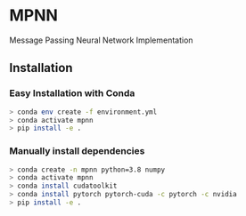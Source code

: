 # MPNN

Message Passing Neural Network Implementation

## Installation

### Easy Installation with Conda

```bash
> conda env create -f environment.yml
> conda activate mpnn
> pip install -e .
```

### Manually install dependencies

```bash
> conda create -n mpnn python=3.8 numpy
> conda activate mpnn
> conda install cudatoolkit
> conda install pytorch pytorch-cuda -c pytorch -c nvidia
> pip install -e .
```
